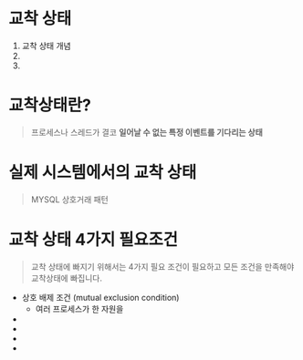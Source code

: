 # 교착 상태  

1. 교착 상태 개념 
2. 
3.

# 교착상태란?      
> 프로세스나 스레드가 결코 **일어날 수 없는 특정 이벤트를 기다리는 상태**    
   
# 실제 시스템에서의 교착 상태   
> MYSQL 상호거래 패턴  

# 교착 상태 4가지 필요조건   
> 교착 상태에 빠지기 위해서는 4가지 필요 조건이 필요하고 모든 조건을 만족해야 교착상태에 빠집니다.   

* 상호 배제 조건 (mutual exclusion condition)   
  * 여러 프로세스가 한 자원을  
* 
*
*
*
